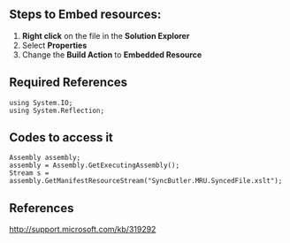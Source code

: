 ## Steps to Embed resources: ##
  1. **Right click** on the file in the **Solution Explorer**
  1. Select **Properties**
  1. Change the **Build Action** to **Embedded Resource**

## Required References ##
```
using System.IO;
using System.Reflection;
```

## Codes to access it ##
```
Assembly assembly;
assembly = Assembly.GetExecutingAssembly();
Stream s = assembly.GetManifestResourceStream("SyncButler.MRU.SyncedFile.xslt");
```

## References ##
http://support.microsoft.com/kb/319292